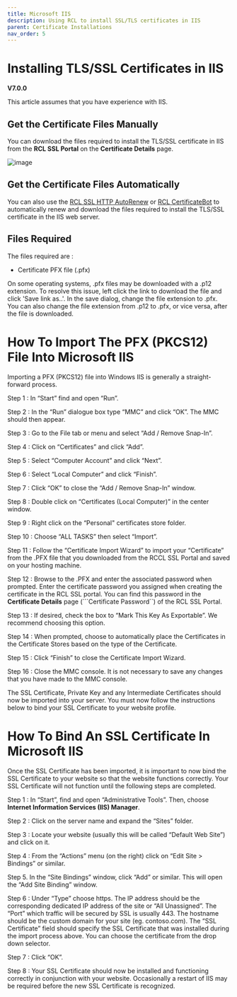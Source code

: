 ```yaml
---
title: Microsoft IIS
description: Using RCL to install SSL/TLS certificates in IIS
parent: Certificate Installations
nav_order: 5
---
```


# Installing TLS/SSL Certificates in IIS
**V7.0.0**

This article assumes that you have experience with IIS.

## Get the Certificate Files Manually

You can download the files required to install the TLS/SSL certificate in IIS from the **RCL SSL Portal** on the **Certificate Details** page.

![image](../images/certificate_installations/installation_files_pfx.png)

## Get the Certificate Files Automatically

You can also use the [RCL SSL HTTP AutoRenew](../httpautorenew/httpautorenew.md) or [RCL CertificateBot](../certbot/certbot.md) to automatically renew and download the files required to install the TLS/SSL certificate in the IIS web server. 

## Files Required

The files required are :

- Certificate PFX file (.pfx)

On some operating systems, .pfx files may be downloaded with a .p12 extension. To resolve this issue, left click the link to download the file and click 'Save link as..'. In the save dialog, change the file extension to .pfx. You can also change the file extension from .p12 to .pfx, or vice versa, after the file is downloaded.

# How To Import The PFX (PKCS12) File Into Microsoft IIS

Importing a PFX (PKCS12) file into Windows IIS is generally a straight-forward process.

Step 1 : In “Start” find and open “Run”.

Step 2 : In the “Run” dialogue box type “MMC” and click “OK”. The MMC should then appear.

Step 3 : Go to the File tab or menu and select “Add / Remove Snap-In”.

Step 4 : Click on “Certificates” and click “Add”.

Step 5 : Select “Computer Account” and click “Next”.

Step 6 : Select “Local Computer” and click “Finish”.

Step 7 : Click “OK” to close the “Add / Remove Snap-In” window.

Step 8 : Double click on “Certificates (Local Computer)” in the center window.

Step 9 : Right click on the “Personal" certificates store folder.

Step 10 : Choose “ALL TASKS” then select “Import”.

Step 11 : Follow the “Certificate Import Wizard” to import your “Certificate” from the .PFX file that you downloaded from the RCCL SSL Portal and  saved on your hosting machine.

Step 12 : Browse to the .PFX and enter the associated password when prompted. Enter the certificate password you assigned when creating the certificate in the RCL SSL portal. You can find this password in the **Certificate Details** page (```Certificate Password``) of the RCL SSL Portal.

Step 13 : If desired, check the box to “Mark This Key As Exportable”. We recommend choosing this option.

Step 14 : When prompted, choose to automatically place the Certificates in the Certificate Stores based on the type of the Certificate.

Step 15 : Click “Finish” to close the Certificate Import Wizard.

Step 16 : Close the MMC console. It is not necessary to save any changes that you have made to the MMC console.

The SSL Certificate, Private Key and any Intermediate Certificates should now be imported into your server. You must now follow the instructions below to bind your SSL Certificate to your website profile.

# How To Bind An SSL Certificate In Microsoft IIS

Once the SSL Certificate has been imported, it is important to now bind the SSL Certificate to your website so that the website functions correctly. Your SSL Certificate will not function until the following steps are completed.

Step 1 : In “Start”, find and open “Administrative Tools”. Then, choose **Internet Information Services (IIS) Manager**.

Step 2 : Click on the server name and expand the “Sites” folder.

Step 3 : Locate your website (usually this will be called “Default Web Site”) and click on it.

Step 4 : From the “Actions” menu (on the right) click on “Edit Site > Bindings” or similar.

Step 5. In the “Site Bindings” window, click “Add” or similar. This will open the “Add Site Binding” window.

Step 6 : Under “Type” choose https. The IP address should be the corresponding dedicated IP address of the site or “All Unassigned”. The “Port” which traffic will be secured by SSL is usually 443. The hostname should be the custom domain for your site (eg. contoso.com). The “SSL Certificate” field should specify the SSL Certificate that was installed during the import process above. You can choose the certificate from the drop down selector.

Step 7 : Click “OK”.

Step 8 : Your SSL Certificate should now be installed and functioning correctly in conjunction with your website. Occasionally a restart of IIS may be required before the new SSL Certificate is recognized.



